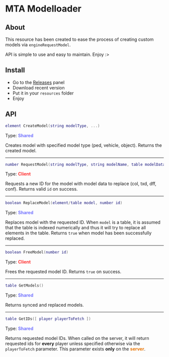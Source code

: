 # MTA Modelloader #

## About
This resource has been created to ease the process
of creating custom models via `engineRequestModel`.

API is simple to use and easy to maintain. Enjoy :>

## Install
- Go to the [Releases]() panel 
- Download recent version
- Put it in your `resources` folder
- Enjoy

## API
```lua
element CreateModel(string modelType, ...)
```
Type: <span style='font-weight:bold;color:rgb(117,117,255);'>Shared</span>

Creates model with specified model type (ped, vehicle, object). Returns the created model.
<hr/>

```lua
number RequestModel(string modelType, string modelName, table modelData)
```
Type: <span style='font-weight:bold;color:rgb(255, 50, 50);'>Client</span>

Requests a new ID for the model with model data to replace (col, txd, dff, conf). Returns valid `id` on success.
<hr/>

```lua
boolean ReplaceModel(element/table model, number id)
```
Type: <span style='font-weight:bold;color:rgb(117,117,255);'>Shared</span>

Replaces model with the requested ID. When `model` is a table, it is assumed that the table is indexed numerically and thus it will try to replace all elements in the table.
Returns `true` when model has been successfully replaced.
<hr/>

```lua
boolean FreeModel(number id)
```
Type: <span style='font-weight:bold;color:rgb(255, 50, 50);'>Client</span>

Frees the requested model ID. Returns `true` on success.
<hr/>

```lua
table GetModels()
```
Type: <span style='font-weight:bold;color:rgb(117,117,255);'>Shared</span>

Returns synced and replaced models.
<hr/>

```lua
table GetIDs([ player playerToFetch ])
```
Type: <span style='font-weight:bold;color:rgb(117,117,255);'>Shared</span>

Returns requested model IDs. When called on the server, it will return requested ids for <b>every</b> player unless specified otherwise via the `playerToFetch` parameter.
This parameter exists <b>only</b> on the <span style='font-weight:bold;color:rgb(232, 115, 0);'>server</span>.